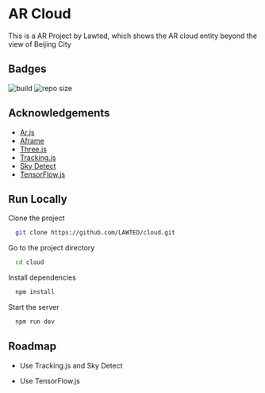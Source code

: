 # AR Cloud

This is a AR Project by Lawted, which shows the AR cloud entity beyond the view of Beijing City

## Badges
![build](https://img.shields.io/github/actions/workflow/status/LAWTED/cloud/main.yml)
![repo size](https://img.shields.io/github/repo-size/Lawted/cloud)
## Acknowledgements

 - [Ar.js](https://ar-js-org.github.io/AR.js-Docs/)
 - [Aframe](https://aframe.io/)
 - [Three.js](https://threejs.org/)
 - [Tracking.js](https://trackingjs.com/)
 - [Sky Detect](https://github.com/cftang0827/sky-detector)
 - [TensorFlow.js](https://www.tensorflow.org/js)

## Run Locally

Clone the project

```bash
  git clone https://github.com/LAWTED/cloud.git
```

Go to the project directory

```bash
  cd cloud
```

Install dependencies

```bash
  npm install
```

Start the server

```bash
  npm run dev
```


## Roadmap

- Use Tracking.js and Sky Detect

- Use TensorFlow.js

